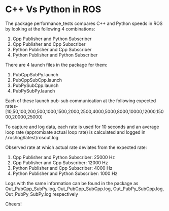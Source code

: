 # C++ Vs Python in ROS

The package performance_tests compares C++ and Python speeds in ROS by looking at the following 4 combinations:
1. Cpp Publisher and Python Subscriber
2. Cpp Publisher and Cpp Subscriber
3. Python Publisher and Cpp Subscriber
4. Python Publisher and Python Subscriber

There are 4 launch files in the package for them:
1. PubCppSubPy.launch
2. PubCppSubCpp.launch
3. PubPySubCpp.launch
4. PubPySubPy.launch

Each of these launch pub-sub communication at the following expected rates-
[10,50,100,200,500,1000,1500,2000,2500,4000,5000,8000,10000,12000,15000,20000,25000]

To capture and log data, each rate is used for 10 seconds and an average loop rate (appromixate actual loop rate) is calculated and logged in /.ros/log/latest/rosout.log

Observed rate at which actual rate deviates from the expected rate:

1. Cpp Publisher and Python Subscriber: 25000 Hz
2. Cpp Publisher and Cpp Subscriber: 12000 Hz
3. Python Publisher and Cpp Subscriber: 4000 Hz
4. Python Publisher and Python Subscriber: 1000 Hz

Logs with the same information can be found in the package as Out_PubCpp_SubPy.log, Out_PubCpp_SubCpp.log, Out_PubPy_SubCpp.log, Out_PubPy_SubPy.log respectively

Cheers!
